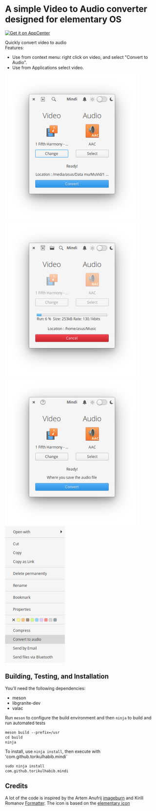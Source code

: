 # A simple Video to Audio converter designed for elementary OS

[![Get it on AppCenter](https://appcenter.elementary.io/badge.svg)](https://appcenter.elementary.io/com.github.torikulhabib.mindi)

Quickly convert video to audio  
Features:
- Use from context menu: right click on video, and select "Convert to Audio".
- Use from Applications select video.

![screenshot](Screenshot.png)
![screenshot 1](Screenshot1.png)
![screenshot 2](Screenshot2.png)
![screenshot 2](Screenshot3.png)

## Building, Testing, and Installation

You'll need the following dependencies:

* meson
* libgranite-dev
* valac

Run `meson` to configure the build environment and then `ninja` to build and run automated tests

    meson build --prefix=/usr
    cd build
    ninja

To install, use `ninja install`, then execute with 'com.github.torikulhabib.mindi`

    sudo ninja install
    com.github.torikulhabib.mindi

## Credits
A lot of the code is inspired by the Artem Anufrij [imageburn](https://github.com/artemanufrij/imageburner) and Kirill Romanov [Formatter](https://github.com/Djaler/Formatter).
The icon is based on the [elementary icon](https://github.com/elementary/icons)
